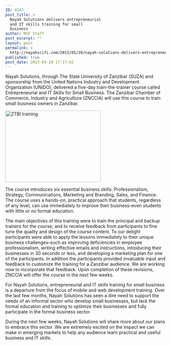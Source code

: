 ```yaml
---
ID: 4247
post_title: >
  Nayah Solutions delivers entrepreneurial
  and IT skills training for small
  business
author: NSF Staff
post_excerpt: ""
layout: post
permalink: >
  http://nayahscifi.com/2015/05/20/nayah-solutions-delivers-entrepreneurial-and-it-skills-training-for-small-business/
published: true
post_date: 2015-05-20 17:17:02
---
```

Nayah Solutions, through The State University of Zanzibar (SUZA) and sponsorship from the United Nations Industry and Development Organization (UNIDO), delivered a five-day train-the-trainer course called Entrepreneurial and IT Skills for Small Business. The Zanzibar Chamber of Commerce, Industry and Agriculture (ZNCCIA) will use this course to train small business owners in Zanzibar.

<a href="http://nayahsolutions.org/wp-content/uploads/2015/05/photo1.jpg"><img class="alignleft size-medium wp-image-4250" src="http://nayahsolutions.org/wp-content/uploads/2015/05/photo1-300x225.jpg" alt="ZTBI training" width="300" height="225" /></a>

The course introduces six essential business skills: Professionalism, Strategy, Communications, Marketing and Branding, Sales, and Finance. The course uses a hands-on, practical approach that students, regardless of any level, can use immediately to improve their business–even students with little or no formal education.

The main objectives of this training were to train the principal and backup trainers for the course, and to receive feedback from participants to fine tune the quality and design of the course content. To our delight participants were able to apply the lessons immediately to their unique business challenges–such as improving deficiencies in employee professionalism, writing effective emails and instructions, introducing their businesses in 30 seconds or less, and developing a marketing plan for one of the participants. In addition the participants provided invaluable input and feedback to customize the training for a Zanzibar audience. We are working now to incorporate that feedback. Upon completion of these revisions, ZNCCIA will offer the course in the next few weeks.

For Nayah Solutions, entrepreneurial and IT skills training for small business is a departure from the focus of mobile and web development training. Over the last few months, Nayah Solutions has seen a dire need to support the needs of an informal sector who develop small businesses, but lack the formal education and training to optimize their businesses and fully participate in the formal business sector.

During the next few weeks, Nayah Solutions will share more about our plans to embrace this sector. We are extremely excited on the impact we can make in emerging markets to help any audience learn practical and useful business and IT skills.